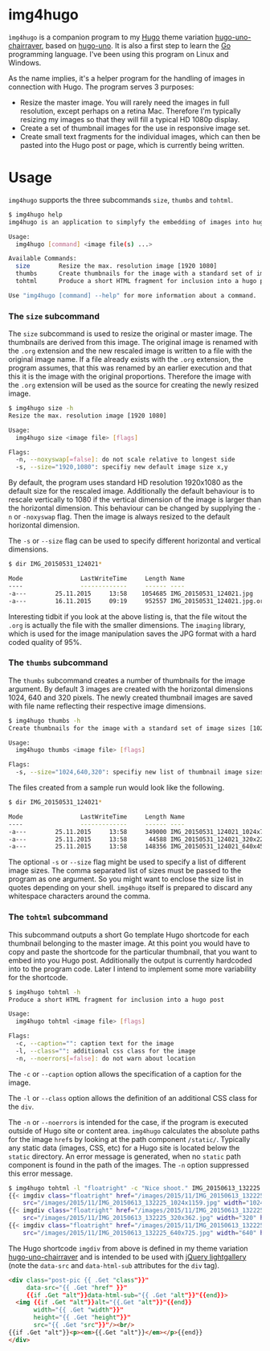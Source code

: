 # img4hugo

`ìmg4hugo` is a companion program to my [Hugo](http://gohugo.io) theme
variation
[hugo-uno-chairraver](https://github.com/chairraver/hugo-uno-chairraver),
based on [hugo-uno](https://github.com/SenjinDarashiva/hugo-uno). It
is also a first step to learn the [Go](https://golang.org) programming
language. I've been using this program on Linux and Windows.

As the name implies, it's a helper program for the handling of images
in connection with Hugo. The program serves 3 purposes:

* Resize the master image. You will rarely need the images in full
  resolution, except perhaps on a retina Mac. Therefore I'm typically
  resizing my images so that they will fill a typical HD 1080p display.
* Create a set of thumbnail images for the use in responsive image set.
* Create small text fragments for the individual images, which can
  then be pasted into the Hugo post or page, which is currently being
  written.

# Usage

`img4hugo` supports the three subcommands `size`, `thumbs` and `tohtml`.

``` bash
$ img4hugo help
img4hugo is an application to simplyfy the embedding of images into hugo content.

Usage:
  img4hugo [command] <image file(s) ...>

Available Commands:
  size        Resize the max. resolution image [1920 1080]
  thumbs      Create thumbnails for the image with a standard set of image sizes [1024 640 320]
  tohtml      Produce a short HTML fragment for inclusion into a hugo post

Use "img4hugo [command] --help" for more information about a command.
```

### The `size` subcommand

The `size` subcommand is used to resize the original or master
image. The thumbnails are derived from this image. The original image
is renamed with the `.org` extension and the new rescaled image is
written to a file with the original image name. If a file already
exists with the `.org` extension, the program assumes, that this was
renamed by an earlier execution and that this it is the image with the
original proportions. Therefore the image with the `.org` extension
will be used as the source for creating the newly resized image.

``` bash
$ img4hugo size -h
Resize the max. resolution image [1920 1080]

Usage:
  img4hugo size <image file> [flags]

Flags:
  -n, --noxyswap[=false]: do not scale relative to longest side
  -s, --size="1920,1080": specifiy new default image size x,y
```

By default, the program uses standard HD resolution 1920x1080 as the
default size for the rescaled image. Additionally the default
behaviour is to rescale vertically to 1080 if the vertical dimension
of the image is larger than the horizontal dimension. This behaviour
can be changed by supplying the `-n` or `-noxyswap` flag. Then the
image is always resized to the default horizontal dimension.

The `-s` or `--size` flag can be used to specify different horizontal
and vertical dimensions.


``` bash
$ dir IMG_20150531_124021*

Mode                LastWriteTime     Length Name
----                -------------     ------ ----
-a---        25.11.2015     13:58    1054685 IMG_20150531_124021.jpg
-a---        16.11.2015     09:19     952557 IMG_20150531_124021.jpg.org
```

Interesting tidbit if you look at the above listing is, that the file
witout the `.org` is actually the file with the smaller
dimensions. The `imaging` library, which is used for the image
manipulation saves the JPG format with a hard coded quality of 95%.

### The `thumbs` subcommand

The `thumbs` subcommand creates a number of thumbnails for the image
argument. By default 3 images are created with the horizontal
dimensions 1024, 640 and 320 pixels. The newly created thumbnail
images are saved with file name reflecting their respective image
dimensions.

``` bash
$ img4hugo thumbs -h
Create thumbnails for the image with a standard set of image sizes [1024 640 320]

Usage:
  img4hugo thumbs <image file> [flags]

Flags:
  -s, --size="1024,640,320": specifiy new list of thumbnail image sizes
```

The files created from a sample run would look like the following.

``` bash
$ dir IMG_20150531_124021*

Mode                LastWriteTime     Length Name
----                -------------     ------ ----
-a---        25.11.2015     13:58     349000 IMG_20150531_124021_1024x729.jpg
-a---        25.11.2015     13:58      44588 IMG_20150531_124021_320x228.jpg
-a---        25.11.2015     13:58     148356 IMG_20150531_124021_640x456.jpg
```

The optional `-s` or `--size` flag might be used to specify a list of
different image sizes. The comma separated list of sizes must be
passed to the program as one argument. So you might want to enclose
the size list in quotes depending on your shell. `img4hugo` itself is
prepared to discard any whitespace characters around the comma.

### The `tohtml` subcommand

This subcommand outputs a short Go template Hugo shortcode for
each thumbnail belonging to the master image. At this point you would
have to copy and paste the shortcode for the particular thumbnail,
that you want to embed into you Hugo post. Additionally the output is
currently hardcoded into to the program code. Later I intend to
implement some more variability for the shortcode. 

``` bash
$ img4hugo tohtml -h
Produce a short HTML fragment for inclusion into a hugo post

Usage:
  img4hugo tohtml <image file> [flags]

Flags:
  -c, --caption="": caption text for the image
  -l, --class="": additional css class for the image
  -n, --noerrors[=false]: do not warn about location
```

The `-c` or `--caption` option allows the specification of a caption
for the image.

The `-l` or `--class` option allows the definition of an additional
CSS class for the `div`.

The `-n` or `--noerrors` is intended for the case, if the program is
executed outside of Hugo site or content area. `img4hugo` calculates
the absolute paths for the image `href`s by looking at the path
component `/static/`. Typically any static data (images, CSS, etc) for
a Hugo site is located below the `static` directory. An error message
is generated, when no `static` path component is found in the path of
the images. The `-n` option suppressed this error message.

``` bash
$ img4hugo tohtml -l "floatright" -c "Nice shoot." IMG_20150613_132225.jpg
{{< imgdiv class="floatright" href="/images/2015/11/IMG_20150613_132225.jpg" alt="Nice shoot."
    src="/images/2015/11/IMG_20150613_132225_1024x1159.jpg" width="1024" height="1159" >}}
{{< imgdiv class="floatright" href="/images/2015/11/IMG_20150613_132225.jpg" alt="Nice shoot."
    src="/images/2015/11/IMG_20150613_132225_320x362.jpg" width="320" height="362" >}}
{{< imgdiv class="floatright" href="/images/2015/11/IMG_20150613_132225.jpg" alt="Nice shoot."
    src="/images/2015/11/IMG_20150613_132225_640x725.jpg" width="640" height="725" >}}
```

The Hugo shortcode `imgdiv` from above is defined in my theme
variation
[hugo-uno-chairraver](https://github.com/chairraver/hugo-uno-chairraver)
and is intended to be used with
[jQuery lightgallery](https://sachinchoolur.github.io/lightGallery/)
(note the `data-src` and `data-html-sub` attributes for the `div`
tag).

``` html
<div class="post-pic {{ .Get "class"}}"
     data-src="{{ .Get "href" }}"
     {{if .Get "alt"}}data-html-sub="{{ .Get "alt"}}"{{end}}>
  <img {{if .Get "alt"}}alt="{{.Get "alt"}}"{{end}}
       width="{{ .Get "width"}}"
       height="{{ .Get "height"}}"
       src="{{ .Get "src"}}"/><br/>
{{if .Get "alt"}}<p><em>{{.Get "alt"}}</em></p>{{end}}
</div>
```
